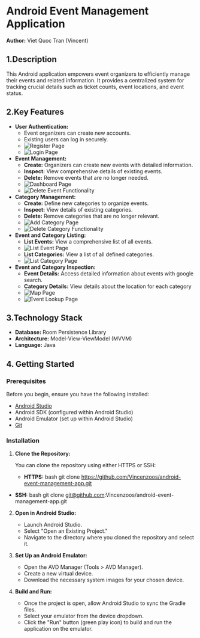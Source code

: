 # Android Event Management Application

**Author:** Viet Quoc Tran (Vincent)

## 1.Description

This Android application empowers event organizers to efficiently manage their events and related information. It provides a centralized system for tracking crucial details such as ticket counts, event locations, and event status.

## 2.Key Features

*   **User Authentication:**
    *   Event organizers can create new accounts.
    *   Existing users can log in securely.
    *   ![Register Page](app_screenshot/register_page.jpg)
    *   ![Login Page](app_screenshot/login_page.jpg)
*   **Event Management:**
    *   **Create:** Organizers can create new events with detailed information.
    *   **Inspect:** View comprehensive details of existing events.
    *   **Delete:** Remove events that are no longer needed.
    *   ![Dashboard Page](app_screenshot/dashboard_page.jpg)
    *   ![Delete Event Functionality](app_screenshot/delete_functionality.jpg)
*   **Category Management:**
    *   **Create:** Define new categories to organize events.
    *   **Inspect:** View details of existing categories.
    *   **Delete:** Remove categories that are no longer relevant.
    *   ![Add Category Page](app_screenshot/add_category_page.jpg)
    *   ![Delete Category Functionality](app_screenshot/delete_functionality.jpg)
*   **Event and Category Listing:**
    *   **List Events:** View a comprehensive list of all events.
    *   ![List Event Page](app_screenshot/list_event_page.jpg)
    *   **List Categories:** View a list of all defined categories.
    *   ![List Category Page](app_screenshot/list_category_page.jpg)
*   **Event and Category Inspection:**
    *   **Event Details:** Access detailed information about events with google search.
    *   **Category Details:** View details about the location for each category
    *   ![Map Page](app_screenshot/map_page.jpg)
    *   ![Event Lookup Page](app_screenshot/event_lookup_page.jpg)

## 3.Technology Stack

*   **Database:** Room Persistence Library
*   **Architecture:** Model-View-ViewModel (MVVM)
*   **Language:** Java

## 4. Getting Started

### Prerequisites

Before you begin, ensure you have the following installed:

*   [Android Studio](https://developer.android.com/studio)
*   Android SDK (configured within Android Studio)
*   Android Emulator (set up within Android Studio)
*   [Git](https://git-scm.com/)

### Installation

1.  **Clone the Repository:**

    You can clone the repository using either HTTPS or SSH:

    *   **HTTPS:**
        bash git clone https://github.com/Vincenzoos/android-event-management-app.git
   *    **SSH:**
        bash git clone git@github.com:Vincenzoos/android-event-management-app.git

2.  **Open in Android Studio:**

    *   Launch Android Studio.
    *   Select "Open an Existing Project."
    *   Navigate to the directory where you cloned the repository and select it.

3.  **Set Up an Android Emulator:**

    *   Open the AVD Manager (Tools > AVD Manager).
    *   Create a new virtual device.
    *   Download the necessary system images for your chosen device.

4.  **Build and Run:**

    *   Once the project is open, allow Android Studio to sync the Gradle files.
    *   Select your emulator from the device dropdown.
    *   Click the "Run" button (green play icon) to build and run the application on the emulator.